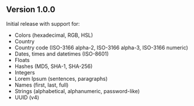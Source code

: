 ## Version 1.0.0

Initial release with support for:

- Colors (hexadecimal, RGB, HSL)
- Country
- Country code (ISO-3166 alpha-2, ISO-3166 alpha-3, ISO-3166 numeric)
- Dates, times and datetimes (ISO-8601)
- Floats
- Hashes (MD5, SHA-1, SHA-256)
- Integers
- Lorem Ipsum (sentences, paragraphs)
- Names (first, last, full)
- Strings (alphabetical, alphanumeric, password-like)
- UUID (v4)
